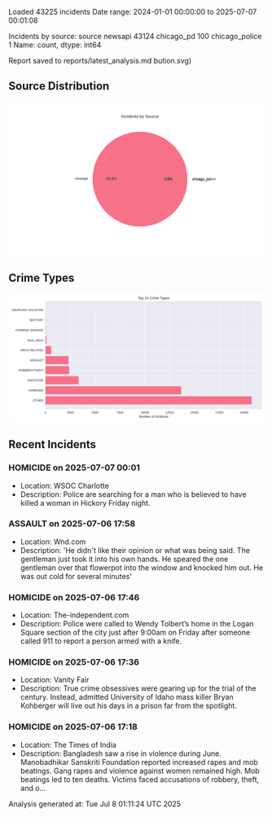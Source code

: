 
Loaded 43225 incidents
Date range: 2024-01-01 00:00:00 to 2025-07-07 00:01:08

Incidents by source:
source
newsapi           43124
chicago_pd          100
chicago_police        1
Name: count, dtype: int64

Report saved to reports/latest_analysis.md
bution.svg)

## Source Distribution
![Source Distribution](images/source_distribution.svg)

## Crime Types
![Crime Types](images/crime_types.svg)

## Recent Incidents

### HOMICIDE on 2025-07-07 00:01
- Location: WSOC Charlotte
- Description: Police are searching for a man who is believed to have killed a woman in Hickory Friday night.


### ASSAULT on 2025-07-06 17:58
- Location: Wnd.com
- Description: 'He didn't like their opinion or what was being said. The gentleman just took it into his own hands. He speared the one gentleman over that flowerpot into the window and knocked him out. He was out cold for several minutes'


### HOMICIDE on 2025-07-06 17:46
- Location: The-independent.com
- Description: Police were called to Wendy Tolbert’s home in the Logan Square section of the city just after 9:00am on Friday after someone called 911 to report a person armed with a knife.


### HOMICIDE on 2025-07-06 17:36
- Location: Vanity Fair
- Description: True crime obsessives were gearing up for the trial of the century. Instead, admitted University of Idaho mass killer Bryan Kohberger will live out his days in a prison far from the spotlight.


### HOMICIDE on 2025-07-06 17:18
- Location: The Times of India
- Description: Bangladesh saw a rise in violence during June. Manobadhikar Sanskriti Foundation reported increased rapes and mob beatings. Gang rapes and violence against women remained high. Mob beatings led to ten deaths. Victims faced accusations of robbery, theft, and o…

Analysis generated at: Tue Jul  8 01:11:24 UTC 2025

